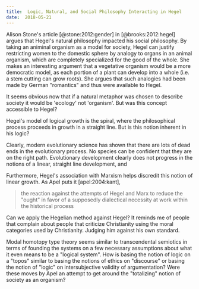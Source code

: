 ```yaml
---
title:  Logic, Natural, and Social Philosophy Interacting in Hegel
date:  2018-05-21
---
```


Alison Stone's article [@stone:2012:gender] in [@brooks:2012:hegel] argues that Hegel's natural philosophy impacted his social philosophy.  By taking an animinal organism as a model for society, Hegel can justify restricting women to the domestic sphere by analogy to organs in an animal organism, which are completely specialized for the good of the whole.  She makes an interesting argument that a vegetative organism would be a more democratic model, as each portion of a plant can develop into a whole (i.e. a stem cutting can grow roots).  She argues that such analogies had been made by German "romantics" and thus were available to Hegel.

It seems obvious now that if a natural metaphor was chosen to describe society it would be 'ecology' not 'organism'.  But was this concept accessible to Hegel?  

Hegel's model of logical growth is the spiral, where the philosophical process proceeds in growth in a straight line.  But is this notion inherent in his logic?  

Clearly, modern evolutionary science has shown that there are lots of dead ends in the evolutionary process.  No species can be confident that they are on the right path.  Evolutionary development clearly does not progress in the notions of a linear, straight line development, and 

Furthermore, Hegel's association with Marxism helps discredit this notion of linear growth.  As Apel puts it [apel:2004:kant],

> the reaction against the attempts of Hegel and Marx to reduce the "ought" in favor of a supposedly dialectical necessity at work within the historical process


Can we apply the Hegelian method against Hegel?  It reminds me of people that complain about people that criticize Christianity using the moral categories used by Christianity.  Judging him against his own standard.

Modal homotopy type theory seems similar to transcendental semiotics in terms of founding the systems on a few necessary assumptions about what it even means to be a "logical system".  How is basing the notion of logic on a "topos" similar to basing the notions of ethics on "discourse" or basing the notion of "logic" on intersubjective validity of argumentation?  Were these moves by Apel an attempt to get around the "totalizing" notion of society as an organism? 
